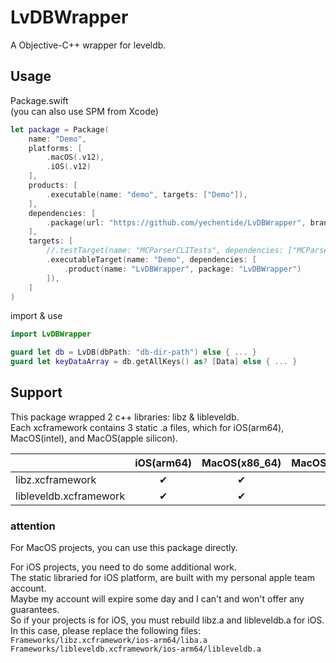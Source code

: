 # LvDBWrapper

A Objective-C++ wrapper for leveldb.

## Usage

Package.swift  
(you can also use SPM from Xcode)
```swift
let package = Package(
    name: "Demo",
    platforms: [
        .macOS(.v12),
        .iOS(.v12)
    ],
    products: [
        .executable(name: "demo", targets: ["Demo"]),
    ],
    dependencies: [
        .package(url: "https://github.com/yechentide/LvDBWrapper", branch: "main")
    ],
    targets: [
        //.testTarget(name: "MCParserCLITests", dependencies: ["MCParserCLICore"]),
        .executableTarget(name: "Demo", dependencies: [
            .product(name: "LvDBWrapper", package: "LvDBWrapper")
        ]),
    ]
)
```

import & use
```swift
import LvDBWrapper

guard let db = LvDB(dbPath: "db-dir-path") else { ... }
guard let keyDataArray = db.getAllKeys() as? [Data] else { ... }
```

## Support

This package wrapped 2 c++ libraries: libz & libleveldb.  
Each xcframework contains 3 static .a files, which for iOS(arm64), MacOS(intel), and MacOS(apple silicon).

|                      |iOS(arm64)   |MacOS(x86_64)|MacOS(arm64) |Simulator    |
|----------------------|:-----------:|:-----------:|:-----------:|:-----------:|
|libz.xcframework      |      ✔︎      |      ✔︎      |      ✔︎      |      ×      |
|libleveldb.xcframework|      ✔︎      |      ✔︎      |      ✔︎      |      ×      |

### attention

For MacOS projects, you can use this package directly.

For iOS projects, you need to do some additional work.  
The static libraried for iOS platform, are built with my personal apple team account.  
Maybe my account will expire some day and I can't and won't offer any guarantees.  
So if your projects is for iOS, you must rebuild libz.a and libleveldb.a for iOS.  
In this case, please replace the following files:  
`Frameworks/libz.xcframework/ios-arm64/liba.a`  
`Frameworks/libleveldb.xcframework/ios-arm64/libleveldb.a`
